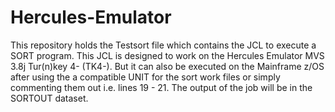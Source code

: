 # Hercules-Emulator
This repository holds the Testsort file which contains the JCL to execute a SORT program. This JCL is designed to work on the Hercules Emulator MVS 3.8j Tur(n)key 4- (TK4-). But it can also be executed on the Mainframe z/OS after using the a compatible UNIT for the sort work files or simply commenting them out i.e. lines 19 - 21. The output of the job will be in the SORTOUT dataset.   
